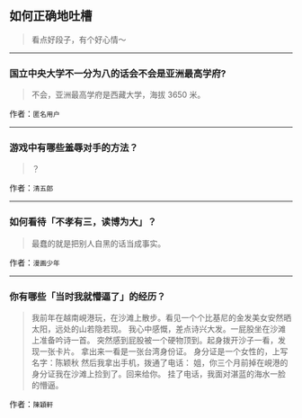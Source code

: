 ## 如何正确地吐槽

> 看点好段子，有个好心情～


 
---

### 国立中央大学不一分为八的话会不会是亚洲最高学府?

> 不会，亚洲最高学府是西藏大学，海拔 3650 米。


作者：`匿名用户`

---

### 游戏中有哪些羞辱对手的方法？

> ？


作者：`清五郎`

---

### 如何看待「不孝有三，读博为大」？

> 最蠢的就是把别人自黑的话当成事实。


作者：`漫画少年`

---

### 你有哪些「当时我就懵逼了」的经历？

> 我前年在越南峴港玩，在沙滩上散步。看见一个个比基尼的金发美女安然晒太阳，远处的山若隐若现。
> 我心中感慨，差点诗兴大发。一屁股坐在沙滩上准备吟诗一首。
> 突然感到屁股被一个硬物顶到。起身拨开沙子一看，发现一张卡片。
> 拿出来一看是一张台湾身份证。
> 身分证是一个女性的，上写名字：陈颖秋
> 然后我拿出手机，拨通了电话：
> 姐，你三个月前掉在峴港的身分证我在沙滩上捡到了。回来给你。
> 挂了电话，我面对湛蓝的海水一脸的懵逼。


作者：`陳穎軒`